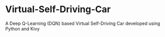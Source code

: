 # Virtual-Self-Driving-Car
A Deep Q-Learning (DQN) based Virtual Self-Driving Car developed using Python and Kivy
